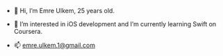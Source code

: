 - 👋 Hi, I’m Emre Ulkem, 25 years old.

- 👀 I’m interested in iOS development and I’m currently learning Swift on Coursera.

- 📫 emre.ulkem.1@gmail.com

<!---
emrlkem/emrlkem is a ✨ special ✨ repository because its `README.md` (this file) appears on your GitHub profile.
You can click the Preview link to take a look at your changes.
--->
